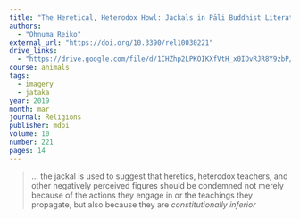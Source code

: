 ```yaml
---
title: "The Heretical, Heterodox Howl: Jackals in Pāli Buddhist Literature"
authors:
  - "Ohnuma Reiko"
external_url: "https://doi.org/10.3390/rel10030221"
drive_links:
  - "https://drive.google.com/file/d/1CHZhp2LPKOIKXfVtH_x0IDvRJR8Y9zbP/view?usp=drivesdk"
course: animals
tags:
  - imagery
  - jataka
year: 2019
month: mar
journal: Religions
publisher: mdpi
volume: 10
number: 221
pages: 14
---
```


> … the jackal is used to suggest that heretics, heterodox teachers, and other negatively perceived figures should be condemned not merely because of the actions they engage in or the teachings they propagate, but also because they are *constitutionally inferior*

